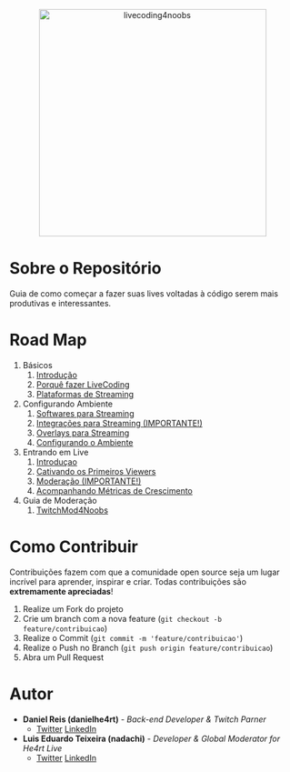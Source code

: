 

<p align="center">
<img src="https://user-images.githubusercontent.com/3299130/184506231-0a9346e4-1c49-4f9f-bf44-97d7023571a3.png" width="400" alt="livecoding4noobs">
</p>

# Sobre o Repositório

Guia de como começar a fazer suas lives voltadas à código serem mais produtivas e interessantes.

# Road Map

1. Básicos 
    1. [Introdução](/contents/basics/1-1-intro.md)
    2. [Porquê fazer LiveCoding](/contents/basics/1-2-why-livecoding.md)
    3. [Plataformas de Streaming](/contents/basics/1-3-streaming-platforms.md)
2. Configurando Ambiente
   1. [Softwares para Streaming](/contents/environment/1-1-softwares.md)
   2. [Integrações para Streaming (IMPORTANTE!)](/contents/environment/1-2-integrations.md)
   3. [Overlays para Streaming](/)
   4. [Configurando o Ambiente](/)
3. Entrando em Live
   1. [Introduçao](/contents/livecoding/3-1-intro.md)
   2. [Cativando os Primeiros Viewers](/)
   3. [Moderação (IMPORTANTE!)](/)
   4. [Acompanhando Métricas de Crescimento](/)
4. Guia de Moderação
   1. [TwitchMod4Noobs](https://github.com/Luisnadachi/Moderacao-para-Twitch/)

# Como Contribuir

Contribuições fazem com que a comunidade open source seja um lugar incrível para aprender, inspirar e criar. Todas
contribuições são **extremamente apreciadas**!

1. Realize um Fork do projeto
2. Crie um branch com a nova feature (`git checkout -b feature/contribuicao`)
3. Realize o Commit (`git commit -m 'feature/contribuicao'`)
4. Realize o Push no Branch (`git push origin feature/contribuicao`)
5. Abra um Pull Request

# Autor

- **Daniel Reis (danielhe4rt)** - _Back-end Developer & Twitch Parner_
   - [Twitter](https://twitter.com/danielhe4rt) [LinkedIn](https://www.linkedin.com/in/danielheart)
- **Luis Eduardo Teixeira (nadachi)** - _Developer & Global Moderator for He4rt Live_
  - [Twitter](https://twitter.com/Luis_Nadachi) [LinkedIn](https://www.linkedin.com/in/luis-eduardo-ribeiro-teixeira-384b9819a/)
